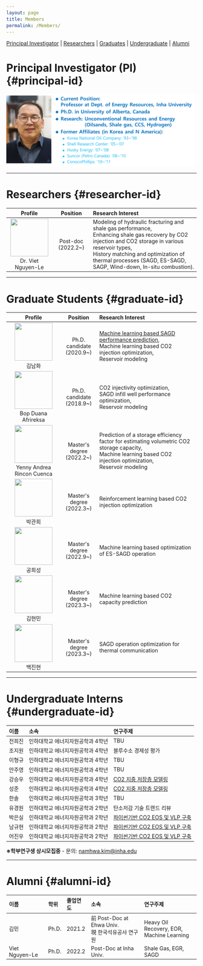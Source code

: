 ```yaml
---
layout: page
title: Members
permalink: /Members/
---
```


[Principal Investigator](#principal-id) | [Researchers](#researcher-id) | [Graduates](#graduate-id) | [Undergraduate](#undergraduate-id) | [Alumni](#alumni-id)

# Principal Investigator (PI) {#principal-id}

![Principal Investigator](https://github.com/Inha-ERE/cure.github.io/blob/main/_images/dr_shin.PNG?raw=true)

---

# Researchers {#researcher-id}

| Profile  | Position |Research Interest  |
| :------:|:-------:|:--------|
|<img src = 'https://github.com/PetroInha/petroinha.github.io/blob/main/_images/Dooly.PNG?raw=true' width = 100 height = 100)> <br> Dr. Viet Nguyen-Le  | Post-doc (2022.2~) | Modeling of hydraulic fracturing and shale gas performance, <br> Enhancing shale gas recovery by CO2 injection and CO2 storage in various reservoir types, <br> History matching and optimization of thermal processes (SAGD, ES-SAGD, SAGP, Wind-down, In-situ combustion).|

---

# Graduate Students {#graduate-id}

| Profile  | Position |Research Interest             |
| :------:|:-------:|:-----------------|
|<img src = 'https://github.com/PetroInha/petroinha.github.io/blob/main/_images/Dooly.PNG?raw=true' width = 100 height = 100)> <br> 김남화  |  Ph.D. candidate <br>(2020.9~) | [Machine learning based SAGD performance prediction](https://www.sciencedirect.com/science/article/pii/S2949891023006449?via%3Dihub), <br> Machine learning based CO2 injection optimization, <br>  Reservoir modeling |
|<img src = 'https://github.com/PetroInha/petroinha.github.io/blob/main/_images/Dooly.PNG?raw=true' width = 100 height = 100)> <br> Bop Duana Afrireksa |  Ph.D. candidate <br>(2018.9~) | CO2 injectivity optimization, <br> SAGD infill well performance optimization, <br>  Reservoir modeling |
|<img src = 'https://github.com/PetroInha/petroinha.github.io/blob/main/_images/Dooly.PNG?raw=true' width = 100 height = 100)> <br> Yenny Andrea Rincon Cuenca  |  Master's degree <br>(2022.2~) | Prediction of a storage efficiency factor for estimating volumetric CO2 storage capacity, <br> Machine learning based CO2 injection optimization, <br>  Reservoir modeling |
|<img src = 'https://github.com/PetroInha/petroinha.github.io/blob/main/_images/Dooly.PNG?raw=true' width = 100 height = 100)> <br> 박관희 |  Master's degree <br>(2022.3~) | Reinforcement learning based CO2 injection optimization |
|<img src = 'https://github.com/PetroInha/petroinha.github.io/blob/main/_images/Dooly.PNG?raw=true' width = 100 height = 100)> <br> 공희성 |  Master's degree <br>(2022.9~) | Machine learning based optimization of ES-SAGD operation |
|<img src = 'https://github.com/PetroInha/petroinha.github.io/blob/main/_images/Dooly.PNG?raw=true' width = 100 height = 100)> <br> 김현민 |  Master's degree <br>(2023.3~) | Machine learning based CO2 capacity prediction |
|<img src = 'https://github.com/PetroInha/petroinha.github.io/blob/main/_images/Dooly.PNG?raw=true' width = 100 height = 100)> <br> 백진현 |  Master's degree <br>(2023.3~) | SAGD operation optimization for thermal communication |

  
---

# Undergraduate Interns {#undergraduate-id}

| 이름 | 소속  | 연구주제 |
| :------------ |:---------------| :-----|
| 전희진 | 인하대학교 에너지자원공학과 4학년 | TBU |
| 조지원 | 인하대학교 에너지자원공학과 4학년 | 블루수소 경제성 평가 |
| 이형규 | 인하대학교 에너지자원공학과 4학년 | TBU |
| 안주영 | 인하대학교 에너지자원공학과 4학년 | TBU |
| 강승우 | 인하대학교 에너지자원공학과 4학년 | [CO2 지중 저장층 모델링](https://github.com/PetroInha/Inha_CO2_geostats) |
| 성준   | 인하대학교 에너지자원공학과 4학년 |  [CO2 지중 저장층 모델링](https://github.com/PetroInha/Inha_CO2_geostats) |
| 한솔   | 인하대학교 에너지자원공학과 3학년 | TBU |
| 유경원 | 인하대학교 에너지자원공학과 2학년 | 탄소저감 기술 트랜드 리뷰 |
| 박은실 | 인하대학교 에너지자원공학과 2학년 | [파이썬기반 CO2 EOS 및 VLP 구축](https://github.com/PetroInha/Inha_CO2_VLP) |
| 남규현 | 인하대학교 에너지자원공학과 2학년 | [파이썬기반 CO2 EOS 및 VLP 구축](https://github.com/PetroInha/Inha_CO2_VLP)  |
| 어진우 | 인하대학교 에너지자원공학과 2학년 | [파이썬기반 CO2 EOS 및 VLP 구축](https://github.com/PetroInha/Inha_CO2_VLP)  |

**※학부연구생 상시모집중** - 문의: namhwa.kim@inha.edu


--- 
# Alumni {#alumni-id}

| 이름  | 학위   | 졸업연도 | 소속                | 연구주제 |
| :-----|:------|:--------- |:------------------| :----------------|
| 김민  | Ph.D. |2021.2     | 前 Post-Doc at Ehwa Univ.  <br> 現 한국석유공사 연구원 | Heavy Oil Recovery, EOR, <br> Machine Learning | 
|Viet Nguyen-Le|Ph.D.|2022.2 | Post-Doc at Inha Univ.| Shale Gas, EGR, SAGD|